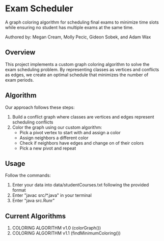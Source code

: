 # Exam Scheduler

A graph coloring algorithm for scheduling final exams to minimize time slots while ensuring no student has multiple exams at the same time.

Authored by: Megan Cream, Molly Pecic, Gideon Sobek, and Adam Wax

## Overview

This project implements a custom graph coloring algorithm to solve the exam scheduling problem. By representing classes as vertices and conflicts as edges, we create an optimal schedule that minimizes the number of exam periods.

## Algorithm

Our approach follows these steps:

1. Build a conflict graph where classes are vertices and edges represent scheduling conflicts
2. Color the graph using our custom algorithm:
   - Pick a pivot vertex to start with and assign a color
   - Assign neighbors a different color
   - Check if neighbors have edges and change on of their colors
   - Pick a new pivot and repeat

## Usage

Follow the commands:

1. Enter your data into data/studentCourses.txt following the provided format
2. Enter "javac src/\*.java" in your terminal
3. Enter "java src.Runr"

## Current Algorithms

1. COLORING ALGORITHM v1.0 (colorGraph())
2. COLORING ALGORITHM v1.1 (findMinimumColoring())
